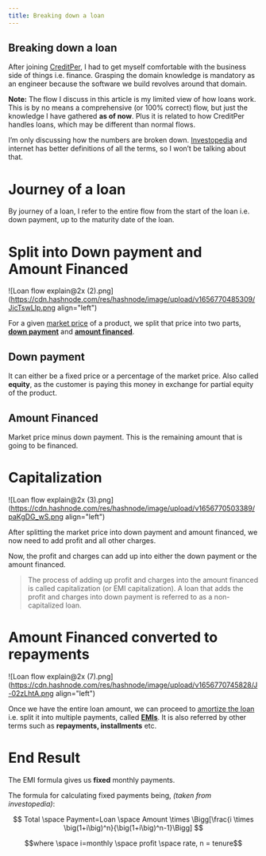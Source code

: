 ```yaml
---
title: Breaking down a loan
---
```


## Breaking down a loan

After joining [CreditPer](https://www.creditper.pk/), I had to get myself comfortable with the business side of things i.e. finance. Grasping the domain knowledge is mandatory as an engineer because the software we build revolves around that domain.

**Note:** The flow I discuss in this article is my limited view of how loans work. This is by no means a comprehensive (or 100% correct) flow, but just the knowledge I have gathered **as of now**. Plus it is related to how CreditPer handles loans, which may be different than normal flows.

I’m only discussing how the numbers are broken down. [Investopedia](https://www.investopedia.com/) and internet has better definitions of all the terms, so I won’t be talking about that.

# Journey of a loan

By journey of a loan, I refer to the entire flow from the start of the loan i.e. down payment, up to the maturity date of the loan.

# Split into Down payment and Amount Financed

![Loan flow explain@2x (2).png](https://cdn.hashnode.com/res/hashnode/image/upload/v1656770485309/JicTswLIp.png align="left")

For a given [market price](https://www.investopedia.com/terms/m/market-price.asp) of a product, we split that price into two parts, **[down payment](https://www.investopedia.com/terms/d/down_payment.asp)** and **[amount financed](https://www.investopedia.com/terms/a/amount-financed.asp)**.

## Down payment

It can either be a fixed price or a percentage of the market price. Also called **equity**, as the customer is paying this money in exchange for partial equity of the product.

## Amount Financed

Market price minus down payment. This is the remaining amount that is going to be financed.

# Capitalization

![Loan flow explain@2x (3).png](https://cdn.hashnode.com/res/hashnode/image/upload/v1656770503389/paKgDG_wS.png align="left")

After splitting the market price into down payment and amount financed, we now need to add profit and all other charges.

Now, the profit and charges can add up into either the down payment or the amount financed.

> The process of adding up profit and charges into the amount financed is called capitalization (or EMI capitalization). A loan that adds the profit and charges into down payment is referred to as a non-capitalized loan.

# Amount Financed converted to repayments

![Loan flow explain@2x (7).png](https://cdn.hashnode.com/res/hashnode/image/upload/v1656770745828/J-02zLhtA.png align="left")

Once we have the entire loan amount, we can proceed to [amortize the loan](https://www.investopedia.com/terms/a/amortized_loan.asp) i.e. split it into multiple payments, called **[EMIs](https://en.wikipedia.org/wiki/Equated_monthly_installment)**. It is also referred by other terms such as **repayments, installments** etc.

# End Result

The EMI formula gives us **fixed** monthly payments.

The formula for calculating fixed payments being, *(taken from investopedia)*:

$$
Total \space Payment=Loan \space Amount \times \Bigg[\frac{i \times \big(1+i\big)^n}{\big(1+i\big)^n-1}\Bigg]
$$

$$where \space i=monthly \space profit \space rate, n = tenure$$